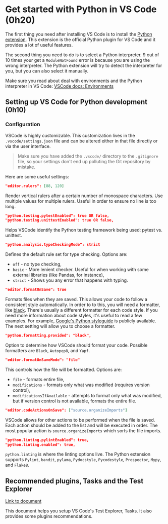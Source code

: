 # Get started with Python in VS Code (0h20)

The first thing you need after installing VS Code is to install the [Python extension](https://marketplace.visualstudio.com/items?itemName=ms-python.python). This extension is the official Python plugin for VS Code and it provides a lot of useful features.

The second thing you need to do is to select a Python interpreter. 9 out of 10 times your get a `ModuleNotFound` error is because you are using the wrong interpreter. The Python extension will try to detect the interpreter for you, but you can also select it manually.

Make sure you read about deal with environments and the Python interpreter in VS Code: [VSCode docs: Environments](https://code.visualstudio.com/docs/python/environments)

## Setting up VS Code for Python development (0h10)

### Configuration

VSCode is highly customizable. This customization lives in the `.vscode/settings.json` file and can be altered either in that file directly or via the user interface.

> Make sure you have added the `.vscode/` directory to the `.gitignore` file, so your settings don't end up polluting the Git repository by mistake.

Here are some useful settings:

```json
"editor.rulers": [88, 120]
```

Render vertical rulers after a certain number of monospace characters. Use multiple values for multiple rulers. Useful in order to ensure no line is too long.

```json
"python.testing.pytestEnabled": true OR false,
"python.testing.unittestEnabled": true OR false,
```

Helps VSCode identify the Python testing framework being used: pytest vs. unittest.

```json
"python.analysis.typeCheckingMode": strict
```

Defines the default rule set for type checking. Options are:

- `off` - no type checking,
- `basic` - More lenient checker. Useful for when working with some external libraries (like Pandas, for instance),
- `strict` - Shows you any error that happens with typing.

```json
"editor.formatOnSave": true
```

Formats files when they are saved. This allows your code to follow a consistent style automatically. In order to to this, you will need a formatter, like [black](https://github.com/psf/black). There's usually a different formatter for each code style. If you need more information about code styles, it's useful to read a few examples. For example, [Google's Python styleguide](https://google.github.io/styleguide/pyguide.html) is publicly available. The next setting will allow you to choose a formatter.

```json
"python.formatting.provided": "black",
```

Option to determine how VSCode should format your code. Possible formatters are `Black`, `Autopep8`, and `Yapf`.

```json
"editor.formatOnSaveMode": "file"
```

This controls how the file will be formatted. Options are:

- `file` - formats entire file,
- `modifications` - formats only what was modified (requires version control),
- `modificationsIfAvailable` - attempts to format only what was modified, but if version control is not available, formats the entire file.

```json
"editor.codeActionsOnSave": ["source.organizeImports"]
```

VSCode allows for other actions to be performed when the file is saved. Each action should be added to the list and will be executed in order. The most popular action is `source.organizeImports` which sorts the file imports.

```json
"python.linting.pylintEnabled": true,
"python.linting.enabled": true,
```

`python.linting` is where the linting options live. The Python extension supports `Pylint`, `bandit`, `pylama`, `Pydocstyle`, `Pycodestyle`, `Prospector`, `Mypy`, and `Flake8`.

## Recommended plugins, Tasks and the Test Explorer

[Link to document](https://docs.google.com/document/u/1/d/1xHJ9Kq9OVsWh4OH8DYB_7dsKW2tzCPZ8FOI9VrGU2SU)

This document helps you setup VS Code's Test Explorer, Tasks. It also provides some plugins recommendations.
